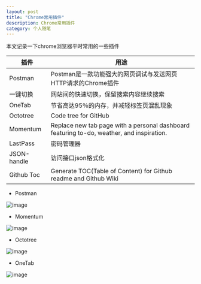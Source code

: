 ```yaml
---
layout: post
title: "Chrome常用插件"
description: Chrome常用插件
category: 个人随笔
---
```


本文记录一下chrome浏览器平时常用的一些插件

插件|用途
---|---
Postman|Postman是一款功能强大的网页调试与发送网页HTTP请求的Chrome插件
一键切换|网站间的快速切换，保留搜索内容继续搜索
OneTab|节省高达95％的内存，并减轻标签页混乱现象
Octotree|Code tree for GitHub
Momentum|Replace new tab page with a personal dashboard featuring to-do, weather, and inspiration.
LastPass|密码管理器
JSON-handle|访问接口json格式化
Github Toc|Generate TOC(Table of Content) for Github readme and Github Wiki


- Postman

![image](https://jasperbalcony.github.io/images/essay/postman.jpg)

- Momentum

![image](https://jasperbalcony.github.io/images/essay/momentum.jpg)

- Octotree

![image](https://jasperbalcony.github.io/images/essay/octotree.jpg)

- OneTab

![image](https://jasperbalcony.github.io/images/essay/onetab.jpg)